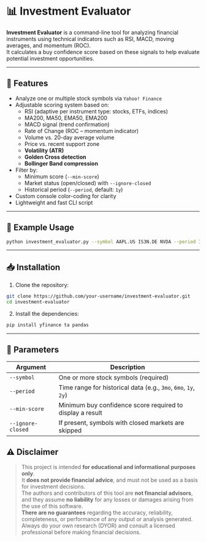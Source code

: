 # 📊 Investment Evaluator

**Investment Evaluator** is a command-line tool for analyzing financial instruments using technical indicators such as RSI, MACD, moving averages, and momentum (ROC).  
It calculates a buy confidence score based on these signals to help evaluate potential investment opportunities.

---

## 🚀 Features

- Analyze one or multiple stock symbols via `Yahoo! Finance`
- Adjustable scoring system based on:
  - RSI (adaptive per instrument type: stocks, ETFs, indices)
  - MA200, MA50, EMA50, EMA200
  - MACD signal (trend confirmation)
  - Rate of Change (ROC – momentum indicator)
  - Volume vs. 20-day average volume
  - Price vs. recent support zone
  - **Volatility (ATR)**
  - **Golden Cross detection**
  - **Bollinger Band compression**
- Filter by:
  - Minimum score (`--min-score`)
  - Market status (open/closed) with `--ignore-closed`
  - Historical period (`--period`, default: `1y`)
- Custom console color-coding for clarity
- Lightweight and fast CLI script

---

## 🧪 Example Usage

```bash
python investment_evaluator.py --symbol AAPL.US IS3N.DE NVDA --period 1y --min-score 7 --ignore-closed
```

---

## 📥 Installation

1. Clone the repository:

```bash
git clone https://github.com/your-username/investment-evaluator.git
cd investment-evaluator
```

2. Install the dependencies:

```bash
pip install yfinance ta pandas
```

---

## 📌 Parameters

| Argument         | Description                                                                 |
|------------------|-----------------------------------------------------------------------------|
| `--symbol`        | One or more stock symbols (required)                                       |
| `--period`        | Time range for historical data (e.g., `3mo`, `6mo`, `1y`, `2y`)            |
| `--min-score`     | Minimum buy confidence score required to display a result                  |
| `--ignore-closed` | If present, symbols with closed markets are skipped                        |

## ⚠️ Disclaimer

> This project is intended **for educational and informational purposes only**.  
> It **does not provide financial advice**, and must not be used as a basis for investment decisions.  
> The authors and contributors of this tool are **not financial advisors**, and they assume **no liability** for any losses or damages arising from the use of this software.  
> **There are no guarantees** regarding the accuracy, reliability, completeness, or performance of any output or analysis generated.  
> Always do your own research (DYOR) and consult a licensed professional before making financial decisions.
